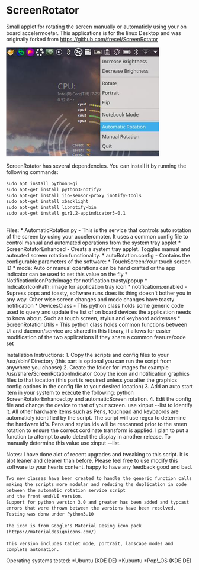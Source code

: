 # ScreenRotator
Small applet for rotating the screen manually or automaticly using your on board accelermoeter. This applications is for the linux Desktop and was originally forked from https://github.com/frecel/ScreenRotator

![Updated Icon](https://github.com/TassadarAU/ScreenRotator/blob/Enhanced/ScreenCapture20.04.jpg)

ScreenRotator has several dependencies. You can install it by running the following commands: 
```
sudo apt install python3-gi
sudo apt-get install python3-notify2
sudo apt-get install iio-sensor-proxy inotify-tools
sudo apt-get install xbacklight
sudo apt-get install libnotify-bin
sudo apt-get install gir1.2-appindicator3-0.1


```
Files: 
    * AutomaticRotation.py - This is the service that controls auto rotation of the screen by using your acceleromoter. It uses a common config file to control manual and automated operations from the system tray applet
    * ScreenRotatorEnhanced - Creats a system tray applet. Toggles manual and autmated screen rotation functionality.
    * autoRotation.config - Contains the configurable parameters of the software:
        * TouchScreen:Your touch screen ID
        * mode: Auto or manual operations can be hand crafted or the app indicator can be used to set this value on the fly
        * NotificationIconPath:image for notification toasty/popup
        * IndicatorIconPath: image for application tray icon
        * notifications:enabled - Supress pops and toasty, software runs does its thing doesn't bother you in any way. Other wise screen changes and mode changes have toasty notification
    * DevicesClass - This python class holds some generic code used to query and update the list of on board devices the application needs to know about. Such as touch screen, stylus and keybaord addresses
    * ScreenRotationUtils - This python class holds common functions between UI and daemon/service are shared in this library, it allows for easier modification of the two applications if they share a common fearure/code set

Installation Instructions:
    1. Copy the scripts and config files to your /usr/sbin/ Directory (this part is optional you can run the script from anywhere you choose)
    2. Create the folder for images for example /usr/share/ScreenRotationIndicator Copy the icon and notification graphics files to that location (this part is required         unless you alter the graphics config options in the config file to your desired location) 
    3. Add an auto start item in your system to execute the following: python ScreenRotatorEnhanced.py and automaticScreen rotation.
    4. Edit the config file and change the device to that of your screen. use xinput --list to Identify it. All other hardware items such as Pens, touchpad and keybaords are automaticly identified by the script. The script will use regex to determine the hardware id's. Pens and stylus ids will be rescanned prior to the sreen rotation to ensure the correct cordinate transform is applied. I plan to put a function to attempt to auto detect the display in another release. To manually determine this value use xinput --list.

Notes:
    I have done alot of recent upgrades and tweaking to this script. It is alot leaner and cleaner than before. Please feel free to use modify this software to your hearts content. 
    happy to have any feedback good and bad.

    Two new classes have been created to handle the generic function calls making the scripts more modular and reducing the duplication in code between the automatic rotation service script 
    and the front end/UI version.
    Support for python version 3.0 and greater has been added and typcast errors that were thrown between the versions have been resolved. Testing was donw under Python3.10

    The icon is from Google's Material Desing icon pack (https://materialdesignicons.com/)

    This version includes tablet mode, portrait, lanscape modes and complete automation.
Operating systems tested:
    *Ubuntu (KDE DE)
    *Kubuntu
    *Pop!_OS (KDE DE)

